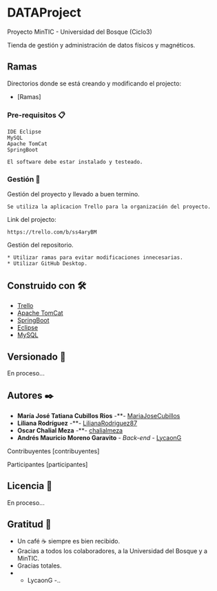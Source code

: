 # DATAProject
Proyecto MinTIC - Universidad del Bosque (Ciclo3)

Tienda de gestión y administración de datos físicos y magnéticos.

## Ramas

Directorios donde se está creando y modificando el projecto:

* [Ramas]

### Pre-requisitos 📋

```
IDE Eclipse
MySQL
Apache TomCat
SpringBoot

El software debe estar instalado y testeado.
```

### Gestión 🔧

Gestión del proyecto y llevado a buen termino.

```
Se utiliza la aplicacion Trello para la organización del proyecto.
```
Link del projecto: 

```
https://trello.com/b/ss4aryBM
```

Gestión del repositorio.

```
* Utilizar ramas para evitar modificaciones innecesarias.
* Utilizar GitHub Desktop.
```
## Construido con 🛠️

* [Trello](https://trello.com/)
* [Apache TomCat](http://tomcat.apache.org/)
* [SpringBoot](https://start.spring.io/)
* [Eclipse](https://www.eclipse.org/)
* [MySQL](https://www.mysql.com/)


## Versionado 📌

En proceso...

## Autores ✒️

* **María José Tatiana Cubillos Rios** -**- [MariaJoseCubillos](#MariaJoseCubillos)
* **Liliana Rodríguez** -**- [LilianaRodriguez87](#LilianaRodriguez87)
* **Oscar Chalial Meza** -**- [chalialmeza](#chalialmeza)
* **Andrés Mauricio Moreno Garavito** - *Back-end* - [LycaonG](#LycaonG)

Contribuyentes [contribuyentes]

Participantes [participantes]

## Licencia 📄

En proceso...

## Gratitud 🎁

* Un café ☕ siempre es bien recibido. 
* Gracias a todos los colaboradores, a la Universidad del Bosque y a MinTIC.
* Gracias totales.
* - LycaonG -..
